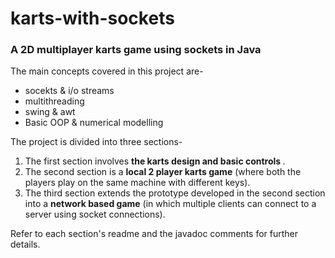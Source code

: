 # karts-with-sockets
<h3> A 2D multiplayer karts game using sockets in Java</h3>

The main concepts covered in this project are- 
- socekts & i/o streams 
- multithreading 
- swing & awt
- Basic OOP & numerical modelling

The project is divided into three sections- 
1. The first section involves <strong>the karts design and basic controls </strong>. 
2. The second section is a <strong>local 2 player karts game</strong> (where both the players play on the same machine with different keys).
3. The third section extends the prototype developed in the second section into a <strong>network based game</strong> (in which multiple clients can connect to a server using socket connections). 

Refer to each section's readme and the javadoc comments for further details.
